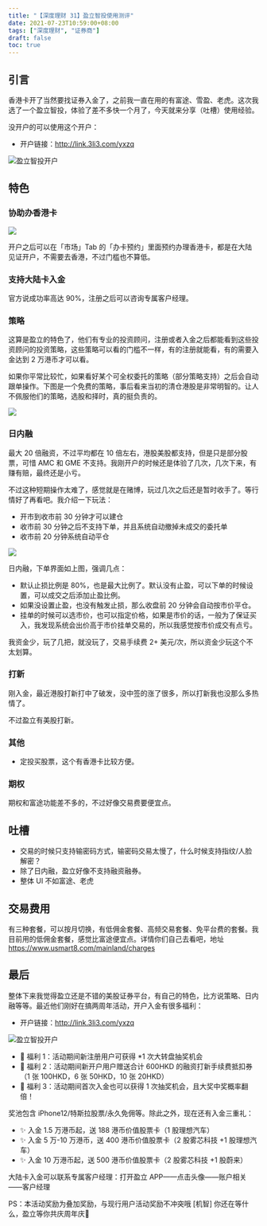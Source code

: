 ```yaml
---
title: "【深度理财 31】盈立智投使用测评"
date: 2021-07-23T10:59:00+08:00
tags: ["深度理财", "证券商"]
draft: false
toc: true
---
```


## 引言

香港卡开了当然要找证券入金了，之前我一直在用的有富途、雪盈、老虎。这次我选了一个盈立智投，体验了差不多快一个月了，今天就来分享（吐槽）使用经验。

没开户的可以使用这个开户：

- 开户链接：<http://link.3li3.com/yxzq>

![盈立智投开户](https://blog-1251237404.cos.ap-guangzhou.myqcloud.com/20210723iBxsf0.jpg!s)

<!--more-->

## 特色

### 协助办香港卡

![](https://blog-1251237404.cos.ap-guangzhou.myqcloud.com/202107230OmSMA.jpg!m)

开户之后可以在「市场」Tab 的「办卡预约」里面预约办理香港卡，都是在大陆见证开户，不需要去香港，不过门槛也不算低。

### 支持大陆卡入金

官方说成功率高达 90%，注册之后可以咨询专属客户经理。

### 策略

这算是盈立的特色了，他们有专业的投资顾问，注册或者入金之后都能看到这些投资顾问的投资策略，这些策略可以看的门槛不一样，有的注册就能看，有的需要入金达到 2 万港币才可以看。

如果你平常比较忙，如果看好某个可全权委托的策略（部分策略支持）之后会自动跟单操作。下图是一个免费的策略，事后看来当初的清仓港股是非常明智的。让人不佩服他们的策略，选股和择时，真的挺负责的。

![](https://blog-1251237404.cos.ap-guangzhou.myqcloud.com/20210723Comot5.JPEG)


### 日内融

最大 20 倍融资，不过平均都在 10 倍左右，港股美股都支持，但是只是部分股票，可惜 AMC 和 GME 不支持。我刚开户的时候还是体验了几次，几次下来，有赚有赔，最终还是小亏。

不过这种短期操作太难了，感觉就是在赌博，玩过几次之后还是暂时收手了。等行情好了再看吧。我介绍一下玩法：

- 开市到收市前 30 分钟才可以建仓
- 收市前 30 分钟之后不支持下单，并且系统自动撤掉未成交的委托单
- 收市前 20 分钟系统自动平仓

![](https://blog-1251237404.cos.ap-guangzhou.myqcloud.com/20210723nhuldh.jpg!m)

日内融，下单界面如上图，强调几点：

- 默认止损比例是 80%，也是最大比例了。默认没有止盈，可以下单的时候设置，可以成交之后添加止盈比例。
- 如果没设置止盈，也没有触发止损，那么收盘前 20 分钟会自动按市价平仓。
- 挂单的时候可以选市价，也可以指定价格，如果是市价的话，一般为了保证买入，我发现系统会出价高于市价挂单交易的，所以我感觉按市价成交有点亏。

我资金少，玩了几把，就没玩了，交易手续费 2+ 美元/次，所以资金少玩这个不太划算。

### 打新

刚入金，最近港股打新打中了破发，没中签的涨了很多，所以打新我也没那么多热情了。

不过盈立有美股打新。

### 其他

- 定投买股票，这个有香港卡比较方便。

### 期权

期权和富途功能差不多的，不过好像交易费要便宜点。

## 吐槽

- 交易的时候只支持输密码方式，输密码交易太慢了，什么时候支持指纹/人脸解密？
- 除了日内融，盈立好像不支持融资融券。
- 整体 UI 不如富途、老虎

## 交易费用

有三种套餐，可以按月切换，有低佣金套餐、高频交易套餐、免平台费的套餐。我目前用的低佣金套餐，感觉比富途便宜点。详情你们自己去看吧，地址 <https://www.usmart8.com/mainland/charges>

## 最后

整体下来我觉得盈立还是不错的美股证券平台，有自己的特色，比方说策略、日内融等等。最近他们刚好在搞两周年活动，开户入金有很多福利：

- 开户链接：<http://link.3li3.com/yxzq>

![盈立智投开户](https://blog-1251237404.cos.ap-guangzhou.myqcloud.com/20210723iBxsf0.jpg!s)

- 🎉  福利 1：活动期间新注册用户可获得 *1 次大转盘抽奖机会
- 🎉  福利 2：活动期间新开户用户赠送合计 600HKD 的融资打新手续费抵扣券（1 张 100HKD，6 张 50HKD，10 张 20HKD）
- 🎉  福利 3：活动期间首次入金也可以获得 1 次抽奖机会，且大奖中奖概率翻倍！

奖池包含 iPhone12/特斯拉股票/永久免佣等。除此之外，现在还有入金三重礼：

- ✨ 入金 1.5 万港币起，送 188 港币价值股票卡（1 股理想汽车）
- ✨ 入金 5 万-10 万港币，送 400 港币价值股票卡（2 股雾芯科技 +1 股理想汽车）
- ✨ 入金 10 万港币起，送 500 港币价值股票卡（2 股雾芯科技 +1 股蔚来）

大陆卡入金可以联系专属客户经理：打开盈立 APP——点击头像——账户相关——客户经理

PS：本活动奖励为叠加奖励，与现行用户活动奖励不冲突哦 [机智] 你还在等什么，盈立等你共庆周年庆🌟
